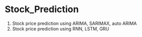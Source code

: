 # Stock_Prediction
 
1. Stock price prediction using ARIMA, SARIMAX, auto ARIMA
2. Stock price prediction using RNN, LSTM, GRU

